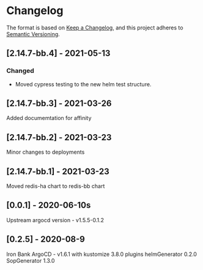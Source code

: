 # Changelog

The format is based on [Keep a Changelog](https://keepachangelog.com/en/1.0.0/), and this project adheres to [Semantic Versioning](https://semver.org/spec/v2.0.0.html).

## [2.14.7-bb.4] - 2021-05-13
### Changed
- Moved cypress testing to the new helm test structure.

## [2.14.7-bb.3] - 2021-03-26
Added documemtation for affinity

## [2.14.7-bb.2] - 2021-03-23
Minor changes to deployments

## [2.14.7-bb.1] - 2021-03-23
Moved redis-ha chart to redis-bb chart

## [0.0.1] - 2020-06-10s
Upstream argocd version - v1.5.5-0.1.2

## [0.2.5] - 2020-08-9
Iron Bank ArgoCD - v1.6.1 with kustomize 3.8.0 plugins helmGenerator 0.2.0 SopGenerator 1.3.0

